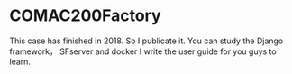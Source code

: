 # COMAC200Factory
This case has finished in 2018. 
So I publicate it. 
You can study the Django framework， SFserver  and docker I write the user guide for you guys to learn.
